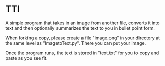 # TTI

A simple program that takes in an image from another file, converts it into text and then optionally summarizes the text to you in bullet point form.

When forking a copy, please create a file "image.png" in your directory at the same level as "ImagetoText.py". There you can put your image.

Once the program runs, the text is stored in "text.txt" for you to copy and paste as you see fit.
